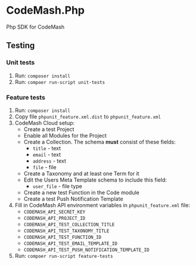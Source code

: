 # CodeMash.Php

Php SDK for CodeMash

## Testing

### Unit tests

1. Run: `composer install`
2. Run: `compoer run-script unit-tests`

### Feature tests

1. Run: `composer install`
2. Copy file `phpunit_feature.xml.dist` to `phpunit_feature.xml`
3. CodeMash Cloud setup:
    - Create a test Project
    - Enable all Modules for the Project
    - Create a Collection. The schema **must** consist of these fields:
        - `title` - text
        - `email` - text
        - `address` - text
        - `file` - file
    - Create a Taxonomy and at least one Term for it
    - Edit the Users Meta Template schema to include this field:
        - `user_file` - file type
    - Create a new test Function in the Code module
    - Create a test Push Notification Template
4. Fill in CodeMash API environment variables in `phpunit_feature.xml` file:
    - `CODEMASH_API_SECRET_KEY`
    - `CODEMASH_API_PROJECT_ID`
    - `CODEMASH_API_TEST_COLLECTION_TITLE`
    - `CODEMASH_API_TEST_TAXONOMY_TITLE`
    - `CODEMASH_API_TEST_FUNCTION_ID`
    - `CODEMASH_API_TEST_EMAIL_TEMPLATE_ID`
    - `CODEMASH_API_TEST_PUSH_NOTIFICATION_TEMPLATE_ID`
5. Run: `compoer run-script feature-tests`
